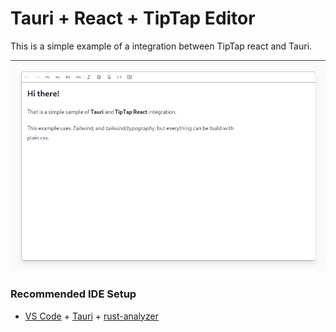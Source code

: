 # Tauri + React + TipTap Editor

This is a simple example of a integration between TipTap react and Tauri.

![App Screenshot](./screenshots/1.png)

### Recommended IDE Setup

- [VS Code](https://code.visualstudio.com/) + [Tauri](https://marketplace.visualstudio.com/items?itemName=tauri-apps.tauri-vscode) + [rust-analyzer](https://marketplace.visualstudio.com/items?itemName=rust-lang.rust-analyzer)
